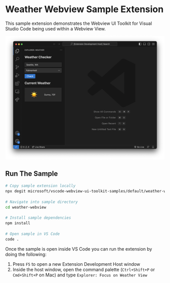 # Weather Webview Sample Extension

This sample extension demonstrates the Webview UI Toolkit for Visual Studio Code being used within a Webview View.

![A screenshot of the sample extension.](./assets/weather-webview.png)

## Run The Sample

```bash
# Copy sample extension locally
npx degit microsoft/vscode-webview-ui-toolkit-samples/default/weather-webview weather-webview

# Navigate into sample directory
cd weather-webview

# Install sample dependencies
npm install

# Open sample in VS Code
code .
```

Once the sample is open inside VS Code you can run the extension by doing the following:

1. Press `F5` to open a new Extension Development Host window
2. Inside the host window, open the command palette (`Ctrl+Shift+P` or `Cmd+Shift+P` on Mac) and type `Explorer: Focus on Weather View`
